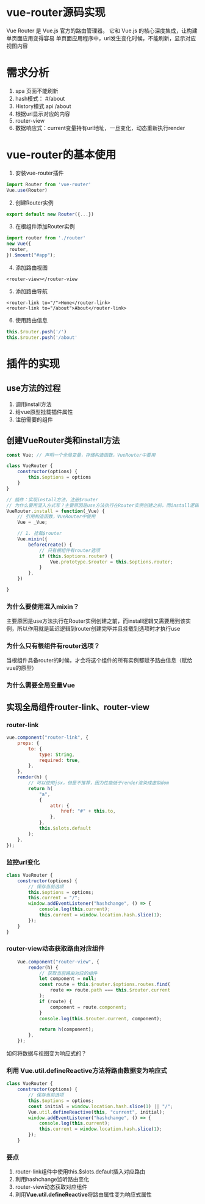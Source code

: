 # vue-router源码实现

Vue Router 是 Vue.js 官⽅的路由管理器。
它和 Vue.js 的核⼼深度集成，让构建单⻚⾯应⽤变得容易
单⻚⾯应⽤程序中，url发⽣变化时候，不能刷新，显示对应视图内容
# 需求分析

1. spa ⻚⾯不能刷新
1. hash模式： #/about
1. History模式 api /about
1. 根据url显示对应的内容
1. router-view
1. 数据响应式：current变量持有url地址，⼀旦变化，动态重新执⾏render

# vue-router的基本使用

1. 安装vue-router插件
```javascript
import Router from 'vue-router'
Vue.use(Router)
```

2. 创建Router实例
```javascript
export default new Router({...})
```

3. 在根组件添加Router实例
```javascript
import router from './router'
new Vue({
 router,
}).$mount("#app");
```

4. 添加路由视图
```vue
<router-view></router-view
```

5. 添加路由导航
```vue
<router-link to="/">Home</router-link>
<router-link to="/about">About</router-link>
```

6. 使用路由信息
```javascript
this.$router.push('/')
this.$router.push('/about'
```
# 插件的实现
## use方法的过程

1. 调用install方法
1. 给vue原型挂载插件属性
1. 注册需要的组件
## 创建VueRouter类和install⽅法
```javascript
const Vue; // 声明一个全局变量，存储构造函数，VueRouter中要用

class VueRouter {
    constructor(options) {
        this.$options = options
    }
}

// 插件：实现install方法，注册$router
// 为什么要⽤混⼊⽅式写？主要原因是use方法执行在Router实例创建之前，⽽install逻辑⼜需要⽤到该实例
VueRouter.install = function(_Vue) {
    // 引用构造函数，VueRouter中使用
    Vue = _Vue;

    // 1. 挂载$router
    Vue.mixin({
        beforeCreate() {
            // 只有根组件有router选项
            if (this.$options.router) {
                Vue.prototype.$router = this.$options.router;
            }
        },
    })

}
```
### 为什么要使用混入mixin？
主要原因是use方法执行在Router实例创建之前，⽽install逻辑⼜需要⽤到该实例，所以作用就是延迟逻辑到router创建完毕并且挂载到选项时才执行use
### 为什么只有根组件有router选项？
当根组件具备router的时候，才会将这个组件的所有实例都赋予路由信息（赋给vue的原型）
### 为什么需要全局变量Vue




## 实现全局组件router-link、router-view
### router-link
```javascript
vue.component("router-link", {
    props: {
        to: {
            type: String,
            required: true,
        },
    },
    render(h) {
        // 可以使用jsx，但是不推荐，因为性能低于render渲染成虚拟dom
        return h(
            "a",
            {
                attr: {
                    href: "#" + this.to,
                },
            },
            this.$slots.default
        );
    },
});
```


### 监控**url**变化
```javascript
class VueRouter {
    constructor(options) {
        // 保存当前选项
        this.$options = options;
        this.current = "/";
        window.addEventListener("hashchange", () => {
            console.log(this.current);
            this.current = window.location.hash.slice(1);
        });
    }
}
```
### router-view动态获取路由对应组件
```javascript
    Vue.component("router-view", {
        render(h) {
            // 获取当前路由对应的组件
            let component = null;
            const route = this.$router.$options.routes.find(
                route => route.path === this.$router.current
            );
            if (route) {
                component = route.component;
            }
            console.log(this.$router.current, component);

            return h(component);
        },
    });
```
如何将数据与视图变为响应式的？
### 利用 Vue.util.defineReactive方法将路由数据变为响应式


```javascript
class VueRouter {
    constructor(options) {
        // 保存当前选项
        this.$options = options;
        const initial = window.location.hash.slice(1) || "/";
        Vue.util.defineReactive(this, "current", initial);
        window.addEventListener("hashchange", () => {
            console.log(this.current);
            this.current = window.location.hash.slice(1);
        });
    }
```
### 要点

1. router-link组件中使用this.$slots.default插入对应路由
1. 利用hashchange监听路由变化
1. router-view动态获取对应组件
1. 利用**Vue.util.defineReactive**将路由属性变为响应式属性
